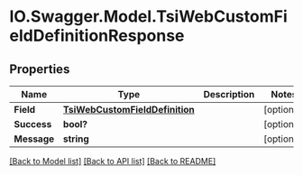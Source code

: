 # IO.Swagger.Model.TsiWebCustomFieldDefinitionResponse
## Properties

Name | Type | Description | Notes
------------ | ------------- | ------------- | -------------
**Field** | [**TsiWebCustomFieldDefinition**](TsiWebCustomFieldDefinition.md) |  | [optional] 
**Success** | **bool?** |  | [optional] 
**Message** | **string** |  | [optional] 

[[Back to Model list]](../README.md#documentation-for-models) [[Back to API list]](../README.md#documentation-for-api-endpoints) [[Back to README]](../README.md)

